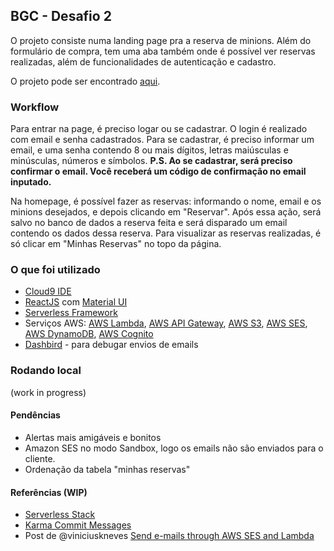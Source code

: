 ## BGC - Desafio 2
O projeto consiste numa landing page pra a reserva de minions. Além do formulário de compra, tem uma aba também onde é possível ver reservas realizadas, além de funcionalidades de autenticação e cadastro.

O projeto pode ser encontrado [aqui](http://react-minion-app.s3-website-us-east-1.amazonaws.com/).


### Workflow
Para entrar na page, é preciso logar ou se cadastrar. O login é realizado com email e senha cadastrados. 
Para se cadastrar, é preciso informar um email, e uma senha contendo 8 ou mais dígitos, letras maiúsculas e minúsculas, números e símbolos.
**P.S. Ao se cadastrar, será preciso confirmar o email. Você receberá um código de confirmação no email inputado.**

Na homepage, é possível fazer as reservas: informando o nome, email e os minions desejados, e depois clicando em "Reservar". Após essa ação, será salvo no banco de dados a reserva feita e será disparado um email contendo os dados dessa reserva. Para visualizar as reservas realizadas, é só clicar em "Minhas Reservas" no topo da página.


### O que foi utilizado
- [Cloud9 IDE](https://aws.amazon.com/pt/cloud9/)
- [ReactJS](https://reactjs.org/) com [Material UI](https://material-ui.com/)
- [Serverless Framework](https://serverless.com/)
- Serviços AWS: [AWS Lambda](https://aws.amazon.com/pt/lambda/), [AWS API Gateway](https://aws.amazon.com/pt/api-gateway/), [AWS S3](https://aws.amazon.com/pt/s3/), [AWS SES](https://aws.amazon.com/pt/ses/), [AWS DynamoDB](https://aws.amazon.com/pt/dynamodb/), [AWS Cognito](https://aws.amazon.com/pt/cognito/)
- [Dashbird](https://dashbird.io/) - para debugar envios de emails


### Rodando local
(work in progress)


#### Pendências
- Alertas mais amigáveis e bonitos
- Amazon SES no modo Sandbox, logo os emails não são enviados para o cliente.
- Ordenação da tabela "minhas reservas"


#### Referências (WIP)
- [Serverless Stack](https://serverless-stack.com/)
- [Karma Commit Messages](http://karma-runner.github.io/4.0/dev/git-commit-msg.html) 
- Post de @viniciuskneves [Send e-mails through AWS SES and Lambda](https://dev.to/centrics/send-e-mails-through-aws-ses-and-lambda-17f2)
